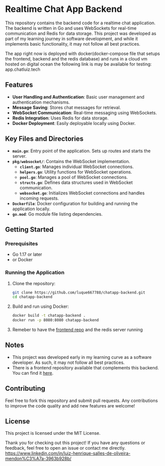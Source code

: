 # Realtime Chat App Backend

This repository contains the backend code for a realtime chat application. The backend is written in Go and uses WebSockets for real-time communication and Redis for data storage. This project was developed as part of my learning journey in software development, and while it implements basic functionality, it may not follow all best practices.

The app right now is deployed with docker(docker-compose file that setups the frontend, backend and the redis database) and runs in a cloud vm hosted on digital ocean
the following link is may be available for testing: app.chatluiz.tech

## Features

- **User Handling and Authentication**: Basic user management and authentication mechanisms.
- **Message Saving**: Stores chat messages for retrieval.
- **WebSocket Communication**: Real-time messaging using WebSockets.
- **Redis Integration**: Uses Redis for data storage.
- **Docker Deployment**: Easily deployable locally using Docker.


## Key Files and Directories

- **`main.go`**: Entry point of the application. Sets up routes and starts the server.
- **`pkg/websocket/`**: Contains the WebSocket implementation.
  - **`client.go`**: Manages individual WebSocket connections.
  - **`helpers.go`**: Utility functions for WebSocket operations.
  - **`pool.go`**: Manages a pool of WebSocket connections.
  - **`structs.go`**: Defines data structures used in WebSocket communication.
  - **`websocket.go`**: Initializes WebSocket connections and handles incoming requests.
- **`Dockerfile`**: Docker configuration for building and running the application locally.
- **`go.mod`**: Go module file listing dependencies.

## Getting Started

### Prerequisites

- Go 1.17 or later
- or Docker

### Running the Application

1. Clone the repository:

   ```bash
   git clone https://github.com/luque667788/chatapp-backend.git
   cd chatapp-backend
   ```

2. Build and run using Docker:

   ```bash
   docker build -t chatapp-backend .
   docker run -p 8080:8080 chatapp-backend
   ```

3. Remeber to have the [frontend repo](https://github.com/luque667788/webdev) and the redis server running

## Notes

- This project was developed early in my learning curve as a software developer. As such, it may not follow all best practices.
- There is a frontend repository available that complements this backend. You can find it [here](https://github.com/luque667788/webdev).

## Contributing

Feel free to fork this repository and submit pull requests. Any contributions to improve the code quality and add new features are welcome!

## License

This project is licensed under the MIT License.

Thank you for checking out this project! If you have any questions or feedback, feel free to open an issue or contact me directly.
https://www.linkedin.com/in/luiz-henrique-salles-de-oliveira-mendon%C3%A7a-3963b928b/
